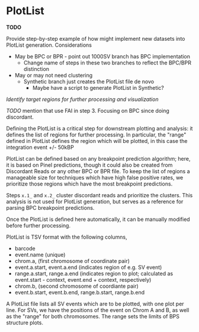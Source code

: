 # PlotList

**TODO**

Provide step-by-step example of how might implement new datasets into PlotList
generation.  Considerations

* May be BPC or BPR - point out 1000SV branch has BPC implementation
  * Change name of steps in these two branches to reflect the BPC/BPR distinction
* May or may not need clustering
  * Synthetic branch just creates the PlotList file de novo
    * Maybe have a script to generate PlotList in Synthetic?

*Identify target regions for further processing and visualization*


*TODO* mention that use FAI in step 3.  Focusing on BPC since doing discordant.

Defining the PlotList is a critical step for downstream plotting and analysis:
it defines the list of regions for further processing.  In particular, the "range"
defined in PlotList defines the region which will be plotted, in this case the
integration event +/- 50kBP

PlotList can be defined based on any breakpoint prediction algorithm; here, it
is based on Pinel predictions, though it could also be created from Discordant Reads
or any other BPC or BPR file.  To keep the list of regions a manageable size for 
techniques which have high false positive rates, we prioritize those regions which
have the most breakpoint predictions.

Steps `x.1_` and `x.2_` cluster discordant reads and prioritize the clusters.  This analysis
is not used for PlotList generation, but serves as a reference for parsing BPC breakpoint
predictions.

Once the PlotList is defined here automatically, it can be manually modified before
further processing.

PlotList is TSV format with the following columns,

* barcode
* event.name (unique)
* chrom.a, (first chromosome of coordinate pair)
* event.a.start, event.a.end (indicates region of e.g. SV event)
* range.a.start, range.a.end (indicates region to plot; calculated as event.start - context, event.end + context, respectively)
* chrom.b, (second chromosome of coordiante pair)
* event.b.start, event.b.end, range.b.start, range.b.end 

A PlotList file lists all SV events which are to be plotted, with one plot per line.
For SVs, we have the positions of the event on Chrom A and B, as well as the "range" for
both chromosomes.  The range sets the limits of BPS structure plots.

